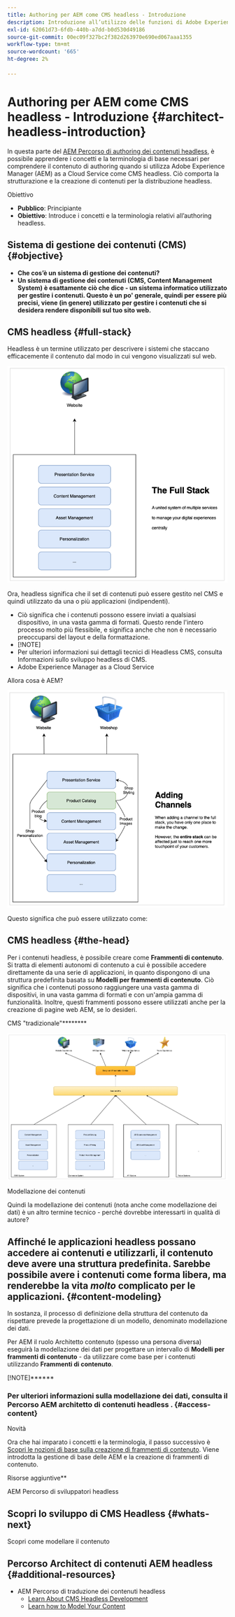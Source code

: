 ```yaml
---
title: Authoring per AEM come CMS headless - Introduzione
description: Introduzione all’utilizzo delle funzioni di Adobe Experience Manager as a Cloud Service as a Headless CMS per la creazione di contenuti per il progetto.
exl-id: 62061d73-6fdb-440b-a7dd-b0d530d49186
source-git-commit: 00ec09f327bc2f382d263970e690ed067aaa1355
workflow-type: tm+mt
source-wordcount: '665'
ht-degree: 2%

---
```


# Authoring per AEM come CMS headless - Introduzione {#architect-headless-introduction}

In questa parte del [AEM Percorso di authoring dei contenuti headless](overview.md), è possibile apprendere i concetti e la terminologia di base necessari per comprendere il contenuto di authoring quando si utilizza Adobe Experience Manager (AEM) as a Cloud Service come CMS headless. Ciò comporta la strutturazione e la creazione di contenuti per la distribuzione headless.

Obiettivo

* **Pubblico**: Principiante
* **Obiettivo**: Introduce i concetti e la terminologia relativi all’authoring headless.

## Sistema di gestione dei contenuti (CMS) {#objective}

* **Che cos’è un sistema di gestione dei contenuti?**
* **Un sistema di gestione dei contenuti (CMS, Content Management System) è esattamente ciò che dice - un sistema informatico utilizzato per gestire i contenuti. Questo è un po&#39; generale, quindi per essere più precisi, viene (in genere) utilizzato per gestire i contenuti che si desidera rendere disponibili sul tuo sito web.**

## CMS headless {#full-stack}

Headless è un termine utilizzato per descrivere i sistemi che staccano efficacemente il contenuto dal modo in cui vengono visualizzati sul web.

![Tradizionalmente, si gestiva il contenuto in un CMS e lo stesso CMS sarebbe responsabile del rendering di tale contenuto sulle pagine web.](/help/journey-headless/developer/assets/full-stack.png)

Ora, headless significa che il set di contenuti può essere gestito nel CMS e quindi utilizzato da una o più applicazioni (indipendenti).

* Ciò significa che i contenuti possono essere inviati a qualsiasi dispositivo, in una vasta gamma di formati. Questo rende l&#39;intero processo molto più flessibile, e significa anche che non è necessario preoccuparsi del layout e della formattazione.
* [!NOTE]
* Per ulteriori informazioni sui dettagli tecnici di Headless CMS, consulta Informazioni sullo sviluppo headless di CMS.
* Adobe Experience Manager as a Cloud Service

Allora cosa è AEM?

![Innanzitutto, AEM è un sistema di gestione dei contenuti con un&#39;ampia gamma di funzioni personalizzabili per soddisfare le tue esigenze.](/help/journey-headless/developer/assets/adding-channel.png)

Questo significa che può essere utilizzato come:

## CMS headless {#the-head}

Per i contenuti headless, è possibile creare come **Frammenti di contenuto**.
Si tratta di elementi autonomi di contenuto a cui è possibile accedere direttamente da una serie di applicazioni, in quanto dispongono di una struttura predefinita basata su **Modelli per frammenti di contenuto**.
Ciò significa che i contenuti possono raggiungere una vasta gamma di dispositivi, in una vasta gamma di formati e con un&#39;ampia gamma di funzionalità.
Inoltre, questi frammenti possono essere utilizzati anche per la creazione di pagine web AEM, se lo desideri.

CMS &quot;tradizionale&quot;********

![Il contenuto viene creato per le pagine web utilizzando una serie di componenti che definiscono come verrà eseguito il rendering del contenuto sul sito web. Anche qui AEM è estremamente flessibile in quanto il team di progetto può sviluppare componenti personalizzati.](/help/journey-headless/developer/assets/headless-cms.png)

Modellazione dei contenuti

Quindi la modellazione dei contenuti (nota anche come modellazione dei dati) è un altro termine tecnico - perché dovrebbe interessarti in qualità di autore?

## Affinché le applicazioni headless possano accedere ai contenuti e utilizzarli, il contenuto deve avere una struttura predefinita. Sarebbe possibile avere i contenuti come forma libera, ma renderebbe la vita *molto* complicato per le applicazioni. {#content-modeling}

In sostanza, il processo di definizione della struttura del contenuto da rispettare prevede la progettazione di un modello, denominato modellazione dei dati.

Per AEM il ruolo Architetto contenuto (spesso una persona diversa) eseguirà la modellazione dei dati per progettare un intervallo di **Modelli per frammenti di contenuto** - da utilizzare come base per i contenuti utilizzando **Frammenti di contenuto**.

[!NOTE]******

### Per ulteriori informazioni sulla modellazione dei dati, consulta il Percorso AEM architetto di contenuti headless . {#access-content}

Novità

Ora che hai imparato i concetti e la terminologia, il passo successivo è [Scopri le nozioni di base sulla creazione di frammenti di contenuto](basics.md). Viene introdotta la gestione di base delle AEM e la creazione di frammenti di contenuto.

Risorse aggiuntive**

AEM Percorso di sviluppatori headless

## Scopri lo sviluppo di CMS Headless {#whats-next}

Scopri come modellare il contenuto[](basics.md)

## Percorso Architect di contenuti AEM headless {#additional-resources}

* AEM Percorso di traduzione dei contenuti headless
   * [Learn About CMS Headless Development](/help/journey-headless/developer/learn-about.md)
   * [Learn how to Model Your Content](/help/journey-headless/developer/model-your-content.md)
